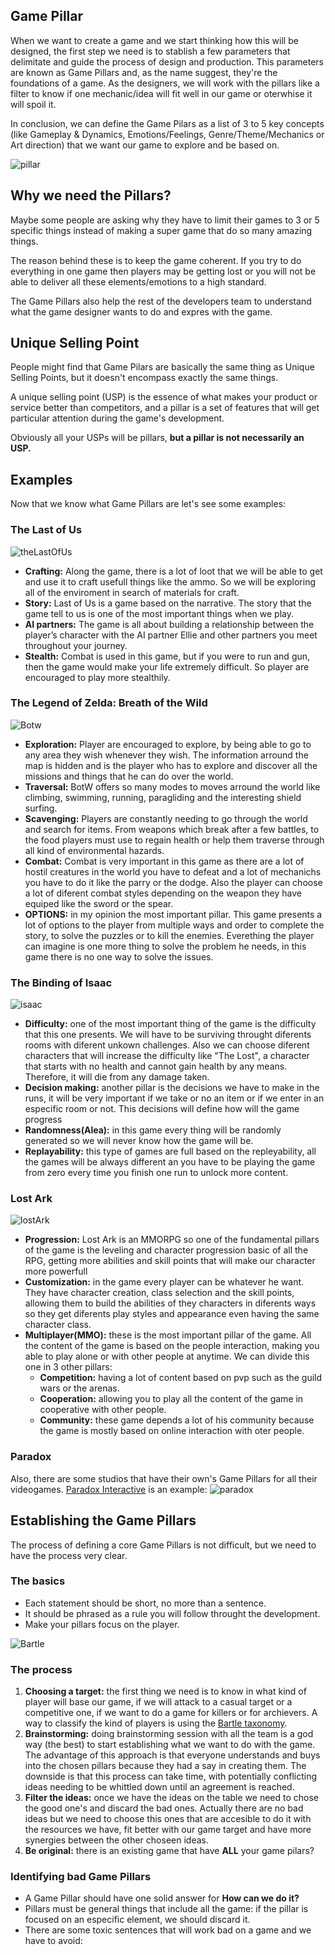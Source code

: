 ## Game Pillar
When we want to create a game and we start thinking how this will be designed, the first step we need is to stablish a few parameters that delimitate and guide the process of design and production. This parameters are known as Game Pillars and, as the name suggest, they're the foundations of a game. As the designers, we will work with the pillars like a filter to know if one mechanic/idea will fit well in our game or oterwhise it will spoil it.

In conclusion, we can define the Game Pilars as a list of 3 to 5 key concepts (like Gameplay & Dynamics, Emotions/Feelings, Genre/Theme/Mechanics or Art direction) that we want our game to explore and be based on.

![pillar](https://github.com/Divangus/GamePillars/blob/main/docs/images/3-pillars-of-VeriSM.jpg?raw=true)

## Why we need the Pillars?
Maybe some people are asking why they have to limit their games to 3 or 5 specific things instead of making a super game that do so many amazing things.

The reason behind these is to keep the game coherent. If you try to do everything in one game then players may be getting lost or you will not be able to deliver all these elements/emotions to a high standard.

The Game Pillars also help the rest of the developers team to understand what the game designer wants to do and expres with the game.

## Unique Selling Point 
People might find that Game Pilars are basically the same thing as Unique Selling Points, but it doesn't encompass exactly the same things.

A unique selling point (USP) is the essence of what makes your product or service better than competitors, and a pillar is a set of features that will get particular attention during the game's development.

Obviously all your USPs will be pillars, **but a pillar is not necessarily an USP.**

## Examples
Now that we know what Game Pillars are let's see some examples:

### The Last of Us
![theLastOfUs](https://github.com/Divangus/GamePillars/blob/main/docs/images/the-last-of-us-ellie-joel.jpg?raw=true)

- **Crafting:** Along the game, there is a lot of loot that we will be able to get and use it to craft usefull things like the ammo. So we will be exploring all of the enviroment in search of materials for craft.
- **Story:** Last of Us is a game based on the narrative. The story that the game tell to us is one of the most important things when we play.
- **AI partners:** The game is all about building a relationship between the player’s character with the AI partner Ellie and other partners you meet throughout your journey.
- **Stealth:** Combat is used in this game, but if you were to run and gun, then the game would make your life extremely difficult. So player are encouraged to play more stealthily.

### The Legend of Zelda: Breath of the Wild
![Botw](https://github.com/Divangus/GamePillars/blob/main/docs/images/zelda.jpg?raw=true)

- **Exploration:** Player are encouraged to explore, by being able to go to any area they wish whenever they wish. The information arround the map is hidden and is the player who has to explore and discover all the missions and things that he can do over the world.
- **Traversal:** BotW offers so many modes to moves arround the world like climbing, swimming, running, paragliding and the interesting shield surfing.  
- **Scavenging:** Players are constantly needing to go through the world and search for items. From weapons which break after a few battles, to the food players must use to regain health or help them traverse through all kind of environmental hazards.
- **Combat:** Combat is very important in this game as there are a lot of hostil creatures in the world you have to defeat and a lot of mechanichs you have to do it like the parry or the dodge. Also the player can choose a lot of diferent combat styles depending on the weapon they have equiped like the sword or the spear.
- **OPTIONS:** in my opinion the most important pillar. This game presents a lot of options to the player from multiple ways and order to complete the story, to solve the puzzles or to kill the enemies. Everething the player can imagine is one more thing to solve the problem he needs, in this game there is no one way to solve the issues. 

### The Binding of Isaac
![isaac](https://github.com/Divangus/GamePillars/blob/main/docs/images/isaac.jpg?raw=true)

- **Difficulty:** one of the most important thing of the game is the difficulty that this one presents. We will have to be surviving throught diferents rooms with diferent unkown challenges. Also we can choose diferent characters that will increase the difficulty like "The Lost", a character that starts with no health and cannot gain health by any means. Therefore, it will die from any damage taken.
- **Decision making:** another pillar is the decisions we have to make in the runs, it will be very important if we take or no an item or if we enter in an especific room or not. This decisions will define how will the game progress
- **Randomness(Alea):** in this game every thing will be randomly generated so we will never know how the game will be.
- **Replayability:** this type of games are full based on the repleyability, all the games will be always different an you have to be playing the game from zero every time you finish one run to unlock more content.


### Lost Ark
![lostArk](https://github.com/Divangus/GamePillars/blob/main/docs/images/Lost-Ark-Prime-Amazon.jpg?raw=true)

- **Progression:** Lost Ark is an MMORPG so one of the fundamental pillars of the game is the leveling and character progression basic of all the RPG, getting more abilities and skill points that will make our character more powerfull 
- **Customization:** in the game every player can be whatever he want. They have character creation, class selection and the skill points, allowing them to build the abilities of they characters in diferents ways so they get diferents play styles and appearance even having the same character class. 
- **Multiplayer(MMO):** these is the most important pillar of the game. All the content of the game is based on the people interaction, making you able to play alone or with other people at anytime. We can divide this one in 3 other pillars:
    - **Competition:** having a lot of content based on pvp such as the guild wars or the arenas.
    - **Cooperation:** allowing you to play all the content of the game in cooperative with other people.
    - **Community:** these game depends a lot of his community because the game is mostly based on online interaction with oter people.

### Paradox
Also, there are some studios that have their own's Game Pillars for all their videogames. [Paradox Interactive](https://www.paradoxinteractive.com/our-company/our-business/game-pillars) is an example: 
![paradox](https://github.com/Divangus/GamePillars/blob/main/docs/images/paradox-game-pillars.jpg?raw=true)

## Establishing the Game Pillars
The process of defining a core Game Pillars is not difficult, but we need to have the process very clear. 

### The basics
- Each statement should be short, no more than a sentence.
- It should be phrased as a rule you will follow throught the development.
- Make your pillars focus on the player.

![Bartle](https://github.com/Divangus/GamePillars/blob/main/docs/images/Gamification-Bartle.jpg?raw=true)

### The process
1. **Choosing a target:** the first thing we need is to know in what kind of player will base our game, if we will attack to a casual target or a competitive one, if we want to do a game for killers or for archievers. A way to classify the kind of players is using the [Bartle taxonomy](https://en.wikipedia.org/wiki/Bartle_taxonomy_of_player_types).
2. **Brainstorming:** doing brainstorming session with all the team is a god way (the best) to start establishing what we want to do with the game. The advantage of this approach is that everyone understands and buys into the chosen pillars because they had a say in creating them. The downside is that this process can take time, with potentially conflicting ideas needing to be whittled down until an agreement is reached.
3. **Filter the ideas:** once we have the ideas on the table we need to chose the good one's and discard the bad ones. Actually there are no bad ideas but we need to choose this ones that are accesible to do it with the resources we have, fit better with our game target and have more synergies between the other choseen ideas.
4. **Be original:** there is an existing game that have **ALL** your game pilars?

### Identifying bad Game Pillars
- A Game Pillar should have one solid answer for **How can we do it?**
- Pillars must be general things that include all the game: if the pillar is focused on an especific element, we should discard it.
- There are some toxic sentences that will work bad on a game and we have to avoid:

